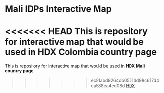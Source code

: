 # Mali IDPs Interactive Map
<<<<<<< HEAD
This is repository for interactive map that would be used in **HDX Colombia country page**
=======
This is repository for interactive map that would be used in **HDX Mali country page**
>>>>>>> ec81abd9264db05514d98c617d4ca588ea4ed08d
[HDX](https://data.hdx.rwlabs.org/)

